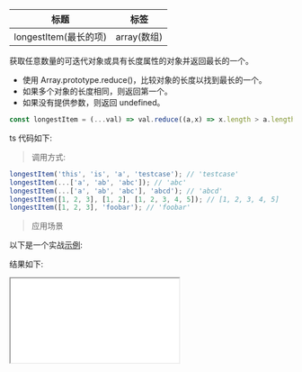 |  标题   | 标签  |
|  ----  | ----  |
| longestItem(最长的项) | array(数组) |

获取任意数量的可迭代对象或具有长度属性的对象并返回最长的一个。

* 使用 Array.prototype.reduce()，比较对象的长度以找到最长的一个。
* 如果多个对象的长度相同，则返回第一个。
* 如果没有提供参数，则返回 undefined。

```js
const longestItem = (...val) => val.reduce((a,x) => x.length > a.length ? x : a);
```

ts 代码如下:

<div class="code-editor" data-url="codes/javascript/ts/longest-item.ts" data-language="typescript"></div>

> 调用方式:

```js
longestItem('this', 'is', 'a', 'testcase'); // 'testcase'
longestItem(...['a', 'ab', 'abc']); // 'abc'
longestItem(...['a', 'ab', 'abc'], 'abcd'); // 'abcd'
longestItem([1, 2, 3], [1, 2], [1, 2, 3, 4, 5]); // [1, 2, 3, 4, 5]
longestItem([1, 2, 3], 'foobar'); // 'foobar'
```

> 应用场景

以下是一个实战<a href="codes/javascript/html/longest-item.html" target="_blank" rel="noopener noreferrer">示例</a>:

<div class="code-editor" data-url="codes/javascript/html/longest-item.html" data-language="html"></div>

结果如下:

<iframe src="codes/javascript/html/longest-item.html"></iframe>